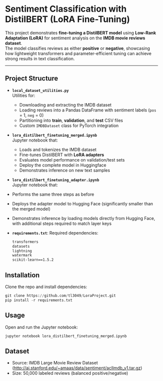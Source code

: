 # Sentiment Classification with DistilBERT (LoRA Fine-Tuning)

This project demonstrates **fine-tuning a DistilBERT model** using **Low-Rank Adaptation (LoRA)** for sentiment analysis on the **IMDB movie reviews dataset**.  
The model classifies reviews as either **positive** or **negative**, showcasing how lightweight transformers and parameter-efficient tuning can achieve strong results in text classification.

---

## Project Structure

- **`local_dataset_utilities.py`**  
  Utilities for:
  - Downloading and extracting the IMDB dataset  
  - Loading reviews into a Pandas DataFrame with sentiment labels (`pos` = 1, `neg` = 0)  
  - Partitioning into **train**, **validation**, and **test** CSV files  
  - Custom `IMDBDataset` class for PyTorch integration  

- **`lora_distilbert_finetuning_merged.ipynb`**  
  Jupyter notebook that:
  - Loads and tokenizes the IMDB dataset  
  - Fine-tunes DistilBERT with **LoRA adapters**  
  - Evaluates model performance on validation/test sets  
  - Deploy the complete model in Huggingface
  - Demonstrates inference on new text samples  

- **`lora_distilbert_finetuning_adapter.ipynb`**  
  Jupyter notebook that:
- Performs the same three steps as before  
- Deploys the adapter model to Hugging Face (significantly smaller than the merged model)  
- Demonstrates inference by loading models directly from Hugging Face, with additional steps required to match layer keys


- **`requirements.txt`**:
  Required dependencies:
  ```txt
  transformers
  datasets
  lightning
  watermark
  scikit-learn==1.5.2

## Installation

Clone the repo and install dependencies:

```python
git clone https://github.com/tl3049/LoraProject.git
pip install -r requirements.txt
```

## Usage
Open and run the Jupyter notebook:
```python
jupyter notebook lora_distilbert_finetuning_merged.ipynb
```


## Dataset

- Source: IMDB Large Movie Review Dataset (http://ai.stanford.edu/~amaas/data/sentiment/aclImdb_v1.tar.gz)
- Size: 50,000 labeled reviews (balanced positive/negative)





